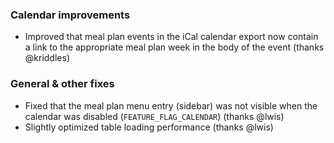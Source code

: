 ### Calendar improvements
- Improved that meal plan events in the iCal calendar export now contain a link to the appropriate meal plan week in the body of the event (thanks @kriddles)

### General & other fixes
- Fixed that the meal plan menu entry (sidebar) was not visible when the calendar was disabled (`FEATURE_FLAG_CALENDAR`) (thanks @lwis)
- Slightly optimized table loading performance (thanks @lwis)
